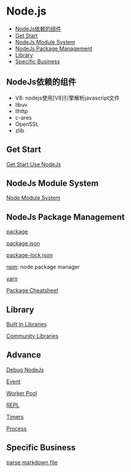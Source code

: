 # Node.js

- [NodeJs依赖的组件](#nodejs依赖的组件)
- [Get Start](#get-start)
- [NodeJs Module System](#nodejs-module-system)
- [NodeJs Package Management](#nodejs-package-management)
- [Library](#library)
- [Specific Business](#specific-business)

## NodeJs依赖的组件

- V8: nodejs使用[V8]引擎解析javascript文件
- libuv
- llhttp
- c-ares
- OpenSSL
- zlib

## Get Start

[Get Start Use NodeJs](nodejs-using.md)

## NodeJs Module System

[Node Module System](nodejs-module-system.md)

## NodeJs Package Management

[package](nodejs-package.md)

[package.json](nodejs-package-json.md)

[package-lock.json](nodejs-package-lock-json.md)

[npm](nodejs-npm.md): node package manager

[yarn](nodejs-yarn.md)

[Package Cheatsheet](nodejs-package-cheatsheets.md)

## Library

[Built In Libraries](nodejs-built-in-libraries.md)

[Community Libraries](nodejs-community-libraries.md)

## Advance

[Debug NodeJs](nodejs-debug.md)

[Event](nodejs-event.md)

[Worker Pool](nodejs-worker-pool.md)

[REPL](nodejs-repl.md)

[Timers](nodejs-timers.md)

[Process](nodejs-process.md)

## Specific Business

[parse markdown file](nodejs-parse-markdown.md)

